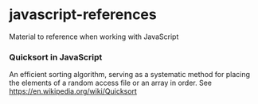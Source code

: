 # javascript-references

Material to reference when working with JavaScript

### Quicksort in JavaScript

An efficient sorting algorithm, serving as a systematic method for placing the elements of a random access file or an array in order. See https://en.wikipedia.org/wiki/Quicksort
